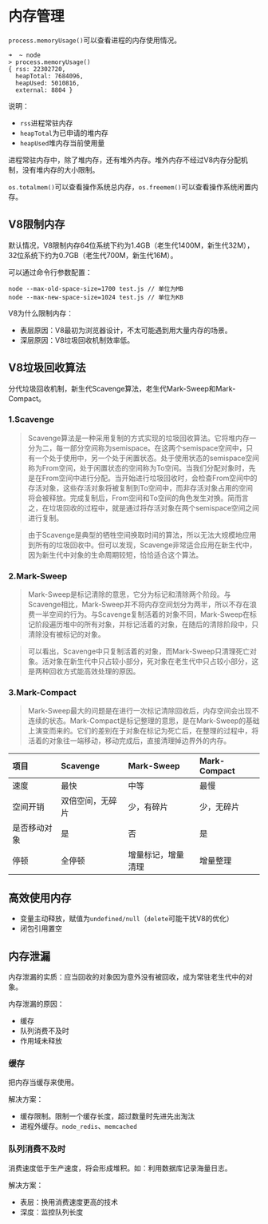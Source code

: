 # 内存管理

`process.memoryUsage()`可以查看进程的内存使用情况。

    ➜  ~ node
    > process.memoryUsage()
    { rss: 22302720,
      heapTotal: 7684096,
      heapUsed: 5010816,
      external: 8804 }

说明：

* `rss`进程常驻内存
* `heapTotal`为已申请的堆内存
* `heapUsed`堆内存当前使用量

进程常驻内存中，除了堆内存，还有堆外内存。堆外内存不经过V8内存分配机制，没有堆内存的大小限制。

`os.totalmem()`可以查看操作系统总内存，`os.freemem()`可以查看操作系统闲置内存。

## V8限制内存

默认情况，V8限制内存64位系统下约为1.4GB（老生代1400M，新生代32M），32位系统下约为0.7GB（老生代700M，新生代16M）。

可以通过命令行参数配置：

    node --max-old-space-size=1700 test.js // 单位为MB
    node --max-new-space-size=1024 test.js // 单位为KB

V8为什么限制内存：

* 表层原因：V8最初为浏览器设计，不太可能遇到用大量内存的场景。
* 深层原因：V8垃圾回收机制效率低。

## V8垃圾回收算法

分代垃圾回收机制，新生代Scavenge算法，老生代Mark-Sweep和Mark-Compact。

### 1.Scavenge

> Scavenge算法是一种采用复制的方式实现的垃圾回收算法。它将堆内存一分为二，每一部分空间称为semispace。在这两个semispace空间中，只有一个处于使用中，另一个处于闲置状态。处于使用状态的semispace空间称为From空间，处于闲置状态的空间称为To空间。当我们分配对象时，先是在From空间中进行分配。当开始进行垃圾回收时，会检查From空间中的存活对象，这些存活对象将被复制到To空间中，而非存活对象占用的空间将会被释放。完成复制后，From空间和To空间的角色发生对换。简而言之，在垃圾回收的过程中，就是通过将存活对象在两个semispace空间之间进行复制。

> 由于Scavenge是典型的牺牲空间换取时间的算法，所以无法大规模地应用到所有的垃圾回收中。但可以发现，Scavenge非常适合应用在新生代中，因为新生代中对象的生命周期较短，恰恰适合这个算法。

### 2.Mark-Sweep

> Mark-Sweep是标记清除的意思，它分为标记和清除两个阶段。与Scavenge相比，Mark-Sweep并不将内存空间划分为两半，所以不存在浪费一半空间的行为。与Scavenge复制活着的对象不同，Mark-Sweep在标记阶段遍历堆中的所有对象，并标记活着的对象，在随后的清除阶段中，只清除没有被标记的对象。

> 可以看出，Scavenge中只复制活着的对象，而Mark-Sweep只清理死亡对象。活对象在新生代中只占较小部分，死对象在老生代中只占较小部分，这是两种回收方式能高效处理的原因。

### 3.Mark-Compact

> Mark-Sweep最大的问题是在进行一次标记清除回收后，内存空间会出现不连续的状态。Mark-Compact是标记整理的意思，是在Mark-Sweep的基础上演变而来的。它们的差别在于对象在标记为死亡后，在整理的过程中，将活着的对象往一端移动，移动完成后，直接清理掉边界外的内存。

| **项目** | **Scavenge** | **Mark-Sweep** | **Mark-Compact** |
| :--- | :--- | :--- | :--- |
| 速度 | 最快 | 中等 | 最慢 |
| 空间开销 | 双倍空间，无碎片 | 少，有碎片 | 少，无碎片 |
| 是否移动对象 | 是 | 否 | 是 |
| 停顿 | 全停顿 | 增量标记，增量清理 | 增量整理 |

## 高效使用内存

* 变量主动释放，赋值为`undefined/null`（`delete`可能干扰V8的优化）
* 闭包引用置空

## 内存泄漏

内存泄漏的实质：应当回收的对象因为意外没有被回收，成为常驻老生代中的对象。

内存泄漏的原因：

* 缓存
* 队列消费不及时
* 作用域未释放

### 缓存

把内存当缓存来使用。

解决方案：

* 缓存限制。限制一个缓存长度，超过数量时先进先出淘汰
* 进程外缓存。`node_redis`、`memcached`

### 队列消费不及时

消费速度低于生产速度，将会形成堆积。如：利用数据库记录海量日志。

解决方案：

* 表层：换用消费速度更高的技术
* 深度：监控队列长度